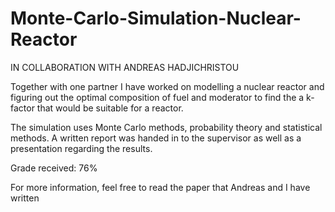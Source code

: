 # Monte-Carlo-Simulation-Nuclear-Reactor

IN COLLABORATION WITH ANDREAS HADJICHRISTOU

Together with one partner I have worked on modelling a nuclear reactor and figuring out the optimal composition of fuel and moderator to find the a k-factor that would be suitable for a reactor.

The simulation uses Monte Carlo methods, probability theory and statistical methods. A written report was handed in to the supervisor as well as a presentation regarding the results.

Grade received: 76%

For more information, feel free to read the paper that Andreas and I have written
